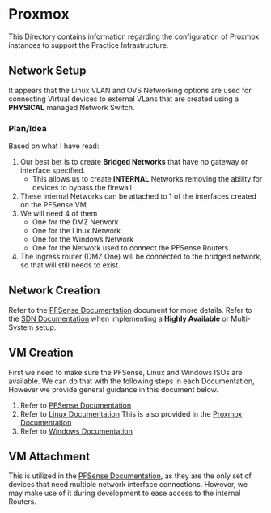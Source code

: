 # Proxmox 
This Directory contains information regarding the configuration of Proxmox instances to support the Practice Infrastructure.

## Network Setup
It appears that the Linux VLAN and OVS Networking options are used for connecting Virtual devices to external VLans that are created using a **PHYSICAL** managed Network Switch.

### Plan/Idea
Based on what I have read:
1. Our best bet is to create **Bridged Networks** that have no gateway or interface specified.
   * This allows us to create **INTERNAL** Networks removing the  ability for devices to bypass the firewall
2. These Internal Networks can be attached to 1 of the interfaces created on the PFSense VM.
3. We will need 4 of them   
   * One for the DMZ Network
   * One for the Linux Network
   * One for the Windows Network
   * One for the Network used to connect the PFSense Routers.
4. The Ingress router (DMZ One) will be connected to the bridged network, so that will still needs to exist.

## Network Creation
Refer to the [PFSense Documentation](./../PFSense/1-Initial_Setup.md) document for more details.
Refer to the [SDN Documentation](./SDN.md) when implementing a **Highly Available** or Multi-System setup.

## VM Creation 
First we need to make sure the PFSense, Linux and Windows ISOs are available. We can do that with the following steps in each Documentation, However we provide general guidance in this document below.
1. Refer to [PFSense Documentation](./../PFSense/1-Initial_Setup.md)
2. Refer to [Linux Documentation](./../../Linux/README.md) This is also provided in the [Proxmox Documentation](./../../Proxmox/README.md)
3. Refer to [Windows Documentation](./../../Windows/README.md)

## VM Attachment
This is utilized in the [PFSense Documentation](./../PFSense/1-Initial_Setup.md), as they are the only set of devices that need multiple network interface connections. However, we may make use of it during development to ease access to the internal Routers. 